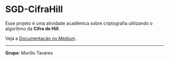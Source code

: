 # SGD-CifraHill
Esse projeto é uma atividade acadêmica sobre criptografia utilizando o algorítimo da **Cifra de Hill**.

Veja a [Documentação no Medium](https://medium.com/@murillotsouza/algor%C3%ADtimo-de-cifra-de-hill-com-java-83591c0a217f) .

-----

**Grupo**: Murillo Tavares
